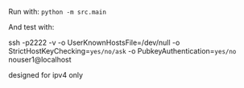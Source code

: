 Run with: `python -m src.main`

And test with:

ssh -p2222 -v -o UserKnownHostsFile=/dev/null -o StrictHostKeyChecking=`yes/no/ask` -o PubkeyAuthentication=`yes/no` nouser1@localhost


designed for ipv4 only

